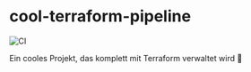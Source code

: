 # cool-terraform-pipeline

![CI](https://github.com/oleeeedev/cool-terraform-pipeline/actions/workflows/ci.yml/badge.svg)

Ein cooles Projekt, das komplett mit Terraform verwaltet wird 🚀
